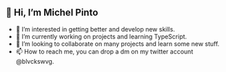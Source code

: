 ## 👋 Hi, I’m Michel Pinto
- 👀 I’m interested in getting better and develop new skills.
- 🌱 I’m currently working on projects and learning TypeScript.
- 💞️ I’m looking to collaborate on many projects and learn some new stuff.
- 📫 How to reach me, you can drop a dm on my twitter account @blvckswvg.





<!---
Michelpinto/Michelpinto is a ✨ special ✨ repository because its `README.md` (this file) appears on your GitHub profile.
You can click the Preview link to take a look at your changes.
--->
